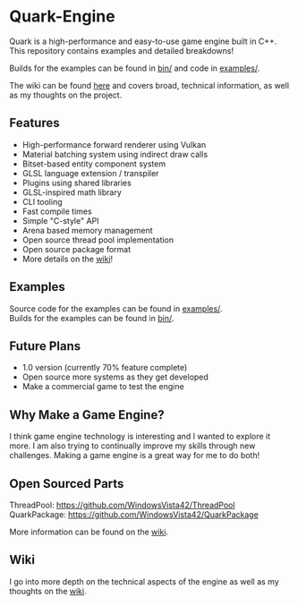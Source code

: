 # Quark-Engine
Quark is a high-performance and easy-to-use game engine built in C++. This repository contains examples and detailed breakdowns!

Builds for the examples can be found in [bin/](bin/) and code in [examples/](examples/).  

The wiki can be found [here](https://github.com/WindowsVista42/Quark-Engine/wiki) and covers broad, technical information, as well as my thoughts on the project.

## Features
- High-performance forward renderer using Vulkan
- Material batching system using indirect draw calls
- Bitset-based entity component system
- GLSL language extension / transpiler
- Plugins using shared libraries
- GLSL-inspired math library
- CLI tooling
- Fast compile times
- Simple "C-style" API
- Arena based memory management
- Open source thread pool implementation
- Open source package format
- More details on the [wiki](https://github.com/WindowsVista42/Quark-Engine/wiki)!

## Examples

Source code for the examples can be found in [examples/](examples/).  
Builds for the examples can be found in [bin/](bin/).  

## Future Plans
- 1.0 version (currently 70% feature complete)
- Open source more systems as they get developed
- Make a commercial game to test the engine

##  Why Make a Game Engine?
I think game engine technology is interesting and I wanted to explore it more. I am also trying to continually improve my skills through new challenges. Making a game engine is a great way for me to do both!

## Open Sourced Parts
ThreadPool: https://github.com/WindowsVista42/ThreadPool  
QuarkPackage: https://github.com/WindowsVista42/QuarkPackage

More information can be found on the [wiki](https://github.com/WindowsVista42/Quark-Engine/wiki/Resources).

## Wiki
I go into more depth on the technical aspects of the engine as well as my thoughts on the [wiki](https://github.com/WindowsVista42/Quark-Engine/wiki).
